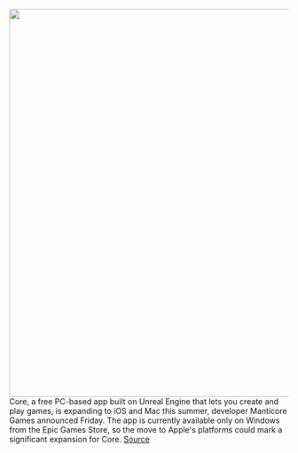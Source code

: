 <img src='https://cdn.vox-cdn.com/thumbor/0S0qvVIKdtZ6meFDjr9BZt3Hqtc=/0x0:3840x2160/1200x800/filters:focal(1613x773:2227x1387)/cdn.vox-cdn.com/uploads/chorus_image/image/70753034/iPad_Core_MiniGolf.0.png' width='700px' /><br/>
Core, a free PC-based app built on Unreal Engine that lets you create and play games, is expanding to iOS and Mac this summer, developer Manticore Games announced Friday. The app is currently available only on Windows from the Epic Games Store, so the move to Apple's platforms could mark a significant expansion for Core.
<a href='https://www.theverge.com/2022/4/15/23026063/core-game-creation-tool-pc-ios-mac-this-summer-epic-games-store'> Source <a/>